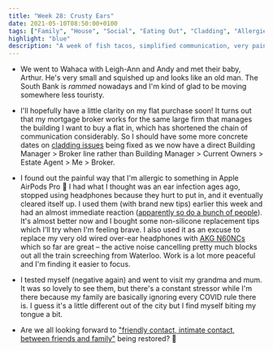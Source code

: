 ```yaml
---
title: "Week 28: Crusty Ears"
date: 2021-05-10T08:50:00+0100
tags: ["Family", "House", "Social", "Eating Out", "Cladding", "Allergies"]
highlight: "blue"
description: "A week of fish tacos, simplified communication, very painful ears (thanks Apple), and my rule-breaking family."
---
```


  * We went to Wahaca with Leigh-Ann and Andy and met their baby, Arthur. He's very small and squished up and looks like an old man. The South Bank is _rammed_ nowadays and I'm kind of glad to be moving somewhere less touristy.

  * I'll hopefully have a little clarity on my flat purchase soon! It turns out that my mortgage broker works for the same large firm that manages the building I want to buy a flat in, which has shortened the chain of communication considerably. So I should have some more concrete dates on [cladding issues](/weeknotes/21/) being fixed as we now have a direct Building Manager > Broker line rather than Building Manager > Current Owners > Estate Agent > Me > Broker.

  * I found out the painful way that I'm allergic to something in Apple AirPods Pro :grimacing: I had what I thought was an ear infection ages ago, stopped using headphones because they hurt to put in, and it eventually cleared itself up. I used them (with brand new tips) earlier this week and had an almost immediate reaction ([apparently so do a bunch of people](https://discussions.apple.com/thread/250896003)). It's almost better now and I bought some non-silicone replacement tips which I'll try when I'm feeling brave. I also used it as an excuse to replace my very old wired over-ear headphones with [AKG N60NCs](https://www.whathifi.com/akg/n60nc-wireless/review) which so far are great – the active noise cancelling pretty much blocks out all the train screeching from Waterloo. Work is a lot more peaceful and I'm finding it easier to focus.

  * I tested myself (negative again) and went to visit my grandma and mum. It was so lovely to see them, but there's a constant stressor while I'm there because my family are basically ignoring every COVID rule there is. I guess it's a little different out of the city but I find myself biting my tongue a bit.

  * Are we all looking forward to ["friendly contact, intimate contact, between friends and family"](https://news.sky.com/story/covid-19-boris-johnson-set-to-confirm-lockdown-rules-will-ease-from-17-may-as-government-in-delicate-talks-on-hosting-champions-league-final-12301434) being restored? :facepalm:
